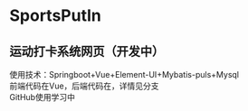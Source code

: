 # SportsPutIn
## 运动打卡系统网页（开发中） <br>
使用技术：Springboot+Vue+Element-UI+Mybatis-puls+Mysql <br>
前端代码在Vue，后端代码在，详情见分支<br>
GitHub使用学习中<br>
